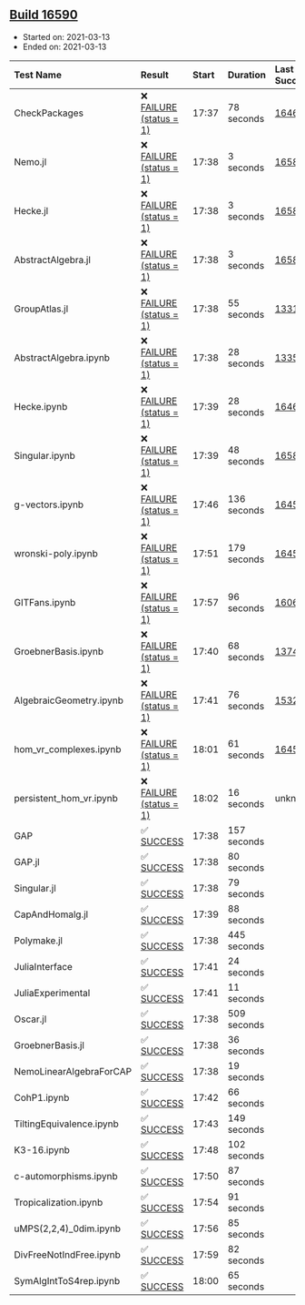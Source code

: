 ## [Build 16590](https://oscarci.mathematik.uni-kl.de/job/oscar/16590/)

* Started on: 2021-03-13
* Ended on: 2021-03-13

| Test Name    | Result | Start | Duration | Last Success | First Failure |
|:-------------|:-------|:------|:---------|:-------------|:--------------|
| CheckPackages | ❌ [FAILURE (status = 1)](https://oscarci.mathematik.uni-kl.de/job/oscar/16590/artifact/logs/build-16590/CheckPackages.log) | 17:37 | 78 seconds | [16463](https://oscarci.mathematik.uni-kl.de/job/oscar/16463/) | [16464](https://oscarci.mathematik.uni-kl.de/job/oscar/16464/) |
| Nemo.jl | ❌ [FAILURE (status = 1)](https://oscarci.mathematik.uni-kl.de/job/oscar/16590/artifact/logs/build-16590/Nemo.jl.log) | 17:38 | 3 seconds | [16588](https://oscarci.mathematik.uni-kl.de/job/oscar/16588/) | [16589](https://oscarci.mathematik.uni-kl.de/job/oscar/16589/) |
| Hecke.jl | ❌ [FAILURE (status = 1)](https://oscarci.mathematik.uni-kl.de/job/oscar/16590/artifact/logs/build-16590/Hecke.jl.log) | 17:38 | 3 seconds | [16589](https://oscarci.mathematik.uni-kl.de/job/oscar/16589/) | [16590](https://oscarci.mathematik.uni-kl.de/job/oscar/16590/) |
| AbstractAlgebra.jl | ❌ [FAILURE (status = 1)](https://oscarci.mathematik.uni-kl.de/job/oscar/16590/artifact/logs/build-16590/AbstractAlgebra.jl.log) | 17:38 | 3 seconds | [16584](https://oscarci.mathematik.uni-kl.de/job/oscar/16584/) | [16585](https://oscarci.mathematik.uni-kl.de/job/oscar/16585/) |
| GroupAtlas.jl | ❌ [FAILURE (status = 1)](https://oscarci.mathematik.uni-kl.de/job/oscar/16590/artifact/logs/build-16590/GroupAtlas.jl.log) | 17:38 | 55 seconds | [13311](https://oscarci.mathematik.uni-kl.de/job/oscar/13311/) | [13312](https://oscarci.mathematik.uni-kl.de/job/oscar/13312/) |
| AbstractAlgebra.ipynb | ❌ [FAILURE (status = 1)](https://oscarci.mathematik.uni-kl.de/job/oscar/16590/artifact/logs/build-16590/AbstractAlgebra.ipynb.log) | 17:38 | 28 seconds | [13355](https://oscarci.mathematik.uni-kl.de/job/oscar/13355/) | [13356](https://oscarci.mathematik.uni-kl.de/job/oscar/13356/) |
| Hecke.ipynb | ❌ [FAILURE (status = 1)](https://oscarci.mathematik.uni-kl.de/job/oscar/16590/artifact/logs/build-16590/Hecke.ipynb.log) | 17:39 | 28 seconds | [16463](https://oscarci.mathematik.uni-kl.de/job/oscar/16463/) | [16464](https://oscarci.mathematik.uni-kl.de/job/oscar/16464/) |
| Singular.ipynb | ❌ [FAILURE (status = 1)](https://oscarci.mathematik.uni-kl.de/job/oscar/16590/artifact/logs/build-16590/Singular.ipynb.log) | 17:39 | 48 seconds | [16588](https://oscarci.mathematik.uni-kl.de/job/oscar/16588/) | [16589](https://oscarci.mathematik.uni-kl.de/job/oscar/16589/) |
| g-vectors.ipynb | ❌ [FAILURE (status = 1)](https://oscarci.mathematik.uni-kl.de/job/oscar/16590/artifact/logs/build-16590/g-vectors.ipynb.log) | 17:46 | 136 seconds | [16458](https://oscarci.mathematik.uni-kl.de/job/oscar/16458/) | [16459](https://oscarci.mathematik.uni-kl.de/job/oscar/16459/) |
| wronski-poly.ipynb | ❌ [FAILURE (status = 1)](https://oscarci.mathematik.uni-kl.de/job/oscar/16590/artifact/logs/build-16590/wronski-poly.ipynb.log) | 17:51 | 179 seconds | [16458](https://oscarci.mathematik.uni-kl.de/job/oscar/16458/) | [16459](https://oscarci.mathematik.uni-kl.de/job/oscar/16459/) |
| GITFans.ipynb | ❌ [FAILURE (status = 1)](https://oscarci.mathematik.uni-kl.de/job/oscar/16590/artifact/logs/build-16590/GITFans.ipynb.log) | 17:57 | 96 seconds | [16068](https://oscarci.mathematik.uni-kl.de/job/oscar/16068/) | [16069](https://oscarci.mathematik.uni-kl.de/job/oscar/16069/) |
| GroebnerBasis.ipynb | ❌ [FAILURE (status = 1)](https://oscarci.mathematik.uni-kl.de/job/oscar/16590/artifact/logs/build-16590/GroebnerBasis.ipynb.log) | 17:40 | 68 seconds | [13748](https://oscarci.mathematik.uni-kl.de/job/oscar/13748/) | [13749](https://oscarci.mathematik.uni-kl.de/job/oscar/13749/) |
| AlgebraicGeometry.ipynb | ❌ [FAILURE (status = 1)](https://oscarci.mathematik.uni-kl.de/job/oscar/16590/artifact/logs/build-16590/AlgebraicGeometry.ipynb.log) | 17:41 | 76 seconds | [15322](https://oscarci.mathematik.uni-kl.de/job/oscar/15322/) | [15323](https://oscarci.mathematik.uni-kl.de/job/oscar/15323/) |
| hom_vr_complexes.ipynb | ❌ [FAILURE (status = 1)](https://oscarci.mathematik.uni-kl.de/job/oscar/16590/artifact/logs/build-16590/hom_vr_complexes.ipynb.log) | 18:01 | 61 seconds | [16458](https://oscarci.mathematik.uni-kl.de/job/oscar/16458/) | [16459](https://oscarci.mathematik.uni-kl.de/job/oscar/16459/) |
| persistent_hom_vr.ipynb | ❌ [FAILURE (status = 1)](https://oscarci.mathematik.uni-kl.de/job/oscar/16590/artifact/logs/build-16590/persistent_hom_vr.ipynb.log) | 18:02 | 16 seconds | unknown | unknown |
| GAP | ✅ [SUCCESS](https://oscarci.mathematik.uni-kl.de/job/oscar/16590/artifact/logs/build-16590/GAP.log) | 17:38 | 157 seconds |  |  |
| GAP.jl | ✅ [SUCCESS](https://oscarci.mathematik.uni-kl.de/job/oscar/16590/artifact/logs/build-16590/GAP.jl.log) | 17:38 | 80 seconds |  |  |
| Singular.jl | ✅ [SUCCESS](https://oscarci.mathematik.uni-kl.de/job/oscar/16590/artifact/logs/build-16590/Singular.jl.log) | 17:38 | 79 seconds |  |  |
| CapAndHomalg.jl | ✅ [SUCCESS](https://oscarci.mathematik.uni-kl.de/job/oscar/16590/artifact/logs/build-16590/CapAndHomalg.jl.log) | 17:39 | 88 seconds |  |  |
| Polymake.jl | ✅ [SUCCESS](https://oscarci.mathematik.uni-kl.de/job/oscar/16590/artifact/logs/build-16590/Polymake.jl.log) | 17:38 | 445 seconds |  |  |
| JuliaInterface | ✅ [SUCCESS](https://oscarci.mathematik.uni-kl.de/job/oscar/16590/artifact/logs/build-16590/JuliaInterface.log) | 17:41 | 24 seconds |  |  |
| JuliaExperimental | ✅ [SUCCESS](https://oscarci.mathematik.uni-kl.de/job/oscar/16590/artifact/logs/build-16590/JuliaExperimental.log) | 17:41 | 11 seconds |  |  |
| Oscar.jl | ✅ [SUCCESS](https://oscarci.mathematik.uni-kl.de/job/oscar/16590/artifact/logs/build-16590/Oscar.jl.log) | 17:38 | 509 seconds |  |  |
| GroebnerBasis.jl | ✅ [SUCCESS](https://oscarci.mathematik.uni-kl.de/job/oscar/16590/artifact/logs/build-16590/GroebnerBasis.jl.log) | 17:38 | 36 seconds |  |  |
| NemoLinearAlgebraForCAP | ✅ [SUCCESS](https://oscarci.mathematik.uni-kl.de/job/oscar/16590/artifact/logs/build-16590/NemoLinearAlgebraForCAP.log) | 17:38 | 19 seconds |  |  |
| CohP1.ipynb | ✅ [SUCCESS](https://oscarci.mathematik.uni-kl.de/job/oscar/16590/artifact/logs/build-16590/CohP1.ipynb.log) | 17:42 | 66 seconds |  |  |
| TiltingEquivalence.ipynb | ✅ [SUCCESS](https://oscarci.mathematik.uni-kl.de/job/oscar/16590/artifact/logs/build-16590/TiltingEquivalence.ipynb.log) | 17:43 | 149 seconds |  |  |
| K3-16.ipynb | ✅ [SUCCESS](https://oscarci.mathematik.uni-kl.de/job/oscar/16590/artifact/logs/build-16590/K3-16.ipynb.log) | 17:48 | 102 seconds |  |  |
| c-automorphisms.ipynb | ✅ [SUCCESS](https://oscarci.mathematik.uni-kl.de/job/oscar/16590/artifact/logs/build-16590/c-automorphisms.ipynb.log) | 17:50 | 87 seconds |  |  |
| Tropicalization.ipynb | ✅ [SUCCESS](https://oscarci.mathematik.uni-kl.de/job/oscar/16590/artifact/logs/build-16590/Tropicalization.ipynb.log) | 17:54 | 91 seconds |  |  |
| uMPS(2,2,4)_0dim.ipynb | ✅ [SUCCESS](https://oscarci.mathematik.uni-kl.de/job/oscar/16590/artifact/logs/build-16590/uMPS-2-2-4-_0dim.ipynb.log) | 17:56 | 85 seconds |  |  |
| DivFreeNotIndFree.ipynb | ✅ [SUCCESS](https://oscarci.mathematik.uni-kl.de/job/oscar/16590/artifact/logs/build-16590/DivFreeNotIndFree.ipynb.log) | 17:59 | 82 seconds |  |  |
| SymAlgIntToS4rep.ipynb | ✅ [SUCCESS](https://oscarci.mathematik.uni-kl.de/job/oscar/16590/artifact/logs/build-16590/SymAlgIntToS4rep.ipynb.log) | 18:00 | 65 seconds |  |  |
